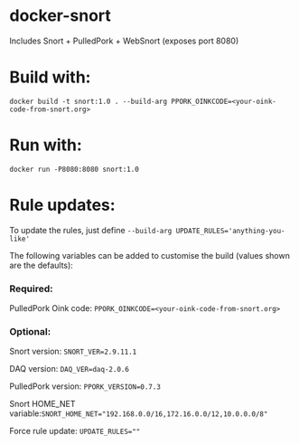 # docker-snort
 
Includes Snort + PulledPork + WebSnort (exposes port 8080)
 
# Build with:
 
    docker build -t snort:1.0 . --build-arg PPORK_OINKCODE=<your-oink-code-from-snort.org>
    
# Run with:

    docker run -P8080:8080 snort:1.0

 
# Rule updates:
 
To update the rules, just define ```--build-arg UPDATE_RULES='anything-you-like'```

The following variables can be added to customise the build (values shown are the defaults):
 
### Required:
PulledPork Oink code:    ```PPORK_OINKCODE=<your-oink-code-from-snort.org>```
 
### Optional:
Snort version:          ```SNORT_VER=2.9.11.1```

DAQ version:            ```DAQ_VER=daq-2.0.6```

PulledPork version:     ```PPORK_VERSION=0.7.3```

Snort HOME_NET variable:```SNORT_HOME_NET="192.168.0.0/16,172.16.0.0/12,10.0.0.0/8"```

Force rule update:       ```UPDATE_RULES=""```
